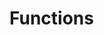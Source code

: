 # Functions

<!-- cmdrun python3 generate_function_overview.py storage storage -->

<!-- cmdrun python3 generate_function_overview.py elements -->

<!-- cmdrun python3 generate_function_overview.py browser -->

<!-- cmdrun python3 generate_function_overview.py sensors -->

<!-- cmdrun python3 generate_function_overview.py watch -->

<!-- cmdrun python3 generate_function_overview.py utilities -->

<!-- cmdrun python3 generate_function_overview.py math math -->
